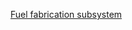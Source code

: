 [Fuel fabrication subsystem](https://docs.google.com/drawings/d/1YfwQTnwBGEP0hvzzZQwMJEJ4jsdS6wHIAzAP0OFz4mg/pub?w=1544&h=663)
